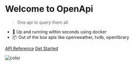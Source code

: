 <!-- _coverpage.md -->

# Welcome to OpenApi

> One api to query them all

- :rocket: Up and running within seconds using docker
- :package: Out of the box apis like openweather, tvdb, openlibrary

<a href="graphql"><span>API Reference</span></a>
[Get Started](quick-start)


<!-- background color -->

![color](#f0f0f0)
